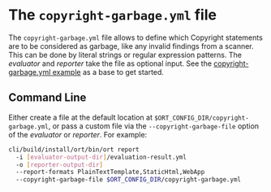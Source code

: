 # The `copyright-garbage.yml` file

The `copyright-garbage.yml` file allows to define which Copyright statements are to be considered as garbage, like any
invalid findings from a scanner. This can be done by literal strings or regular expression patterns. The *evaluator* and
*reporter* take the file as optional input. See the [copyright-garbage.yml example](../examples/copyright-garbage.yml)
as a base to get started.

## Command Line

Either create a file at the default location at `$ORT_CONFIG_DIR/copyright-garbage.yml`, or pass a custom file via the
`--copyright-garbage-file` option of the *evaluator* or *reporter*. For example:

```bash
cli/build/install/ort/bin/ort report
  -i [evaluator-output-dir]/evaluation-result.yml
  -o [reporter-output-dir]
  --report-formats PlainTextTemplate,StaticHtml,WebApp
  --copyright-garbage-file $ORT_CONFIG_DIR/copyright-garbage.yml
```
